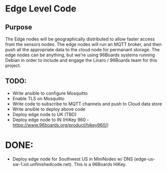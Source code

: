 # Edge Level Code

## Purpose

The Edge nodes will be geographically distributed to allow faster access from the sensors nodes. The edge nodes will run an MQTT broker, and then push all the appropriate data to the cloud node for permanant storage. The edge nodes can be anything, but we're using 96Boards systems running Debian in order to include and engage the Linaro / 96Boards team for this project.

## TODO:

 - Write ansible to configure Mosquitto
 - Enable TLS on Mosquitto
 - Write code to subscribe to MQTT channels and push to Cloud data store
 - Write ansible to deploy above code
 - Deploy edge node to UK (TBD)
 - Deploy edge node to IN (HiKey 960 - https://www.96boards.org/product/hikey960/)

# DONE:

 - Deploy edge node for Southwest US in MiniNodes w/ DNS (edge-us-sw-1.iot.unfinishedcode.net).  This is a 96Boards HiKey.
